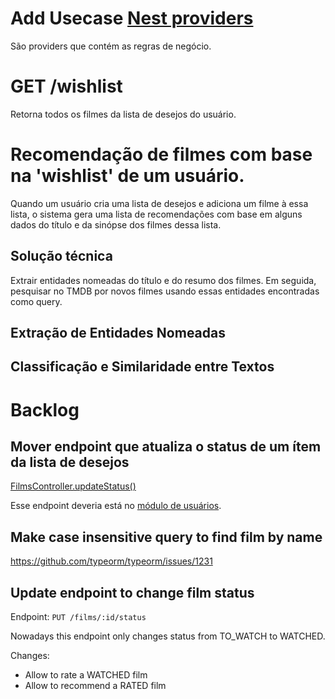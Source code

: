 # Add Usecase [Nest providers](https://docs.nestjs.com/providers)

São providers que contém as regras de negócio.

# GET /wishlist

Retorna todos os filmes da lista de desejos do usuário.


# Recomendação de filmes com base na 'wishlist' de um usuário.

Quando um usuário cria uma lista de desejos e adiciona um filme à essa lista, o sistema gera uma lista de recomendações com base em alguns dados do título e da sinópse dos filmes dessa lista.

## Solução técnica

Extrair entidades nomeadas do título e do resumo dos filmes. Em seguida, pesquisar no TMDB por novos filmes usando essas entidades encontradas como query.

## Extração de Entidades Nomeadas

## Classificação e Similaridade entre Textos


# Backlog

## Mover endpoint que atualiza o status de um ítem da lista de desejos

[FilmsController.updateStatus()](./src/films/films.controller.ts)

Esse endpoint deveria está no [módulo de usuários](./src/users/users.controller.ts).

## Make case insensitive query to find film by name

https://github.com/typeorm/typeorm/issues/1231


## Update endpoint to change film status

Endpoint: `PUT /films/:id/status`

Nowadays this endpoint only changes status from TO_WATCH to WATCHED. 

Changes:
- Allow to rate a WATCHED film
- Allow to recommend a RATED film
